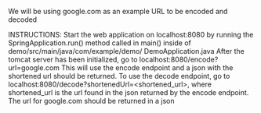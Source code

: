 We will be using google.com as an example URL to be encoded and decoded

INSTRUCTIONS:
Start the web application on localhost:8080 by running the SpringApplication.run() method called in main() inside of demo/src/main/java/com/example/demo/ DemoApplication.java
After the tomcat server has been initialized, go to localhost:8080/encode?url=google.com
This will use the encode endpoint and a json with the shortened url should be returned.
To use the decode endpoint, go to localhost:8080/decode?shortenedUrl=<shortened_url>, where shortened_url is the url found in the json returned by the encode endpoint. 
The url for google.com should be returned in a json
